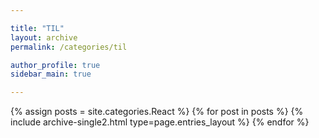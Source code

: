 ```yaml
---

title: "TIL"
layout: archive
permalink: /categories/til

author_profile: true
sidebar_main: true

---
```


{% assign posts = site.categories.React %}
{% for post in posts %} 
  {% include archive-single2.html type=page.entries_layout %} 
{% endfor %}
